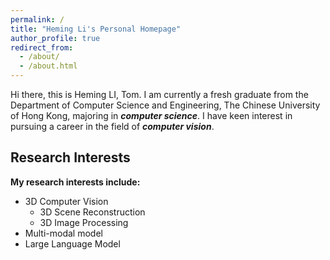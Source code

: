 ```yaml
---
permalink: /
title: "Heming Li's Personal Homepage"
author_profile: true
redirect_from: 
  - /about/
  - /about.html
---
```

Hi there, this is Heming LI, Tom. I am currently a fresh graduate from the Department of Computer Science and Engineering, The Chinese University of Hong Kong, majoring in ***computer science***. I have keen interest in pursuing a career in the field of ***computer vision***. 

## Research Interests
**My research interests include:**
- 3D Computer Vision
  - 3D Scene Reconstruction
  - 3D Image Processing
- Multi-modal model
- Large Language Model